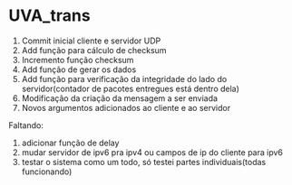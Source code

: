 # UVA_trans
1) Commit inicial cliente e servidor UDP
2) Add função para cálculo de checksum
3) Incremento função checksum
4) Add função de gerar os dados
5) Add função para verificação da integridade do lado do servidor(contador de pacotes entregues está dentro dela)
6) Modificação da criação da mensagem a ser enviada
7) Novos argumentos adicionados ao cliente e ao servidor


Faltando:
1) adicionar função de delay
2) mudar servidor de ipv6 pra ipv4 ou campos de ip do cliente para ipv6
2) testar o sistema como um todo, só testei partes individuais(todas funcionando)
